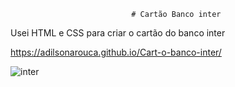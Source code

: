                                # Cartão Banco inter


Usei HTML e CSS para criar o cartão do banco inter

 https://adilsonarouca.github.io/Cart-o-banco-inter/


![inter](https://user-images.githubusercontent.com/99054359/172264242-28e1a147-a504-4a0b-a1e9-6c3061c8f7d6.PNG)
